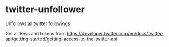 # twitter-unfollower
Unfollows all twitter followings

Get all keys and tokens from https://developer.twitter.com/en/docs/twitter-api/getting-started/getting-access-to-the-twitter-api
